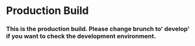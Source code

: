 # Production Build

### This is the production build. Please change brunch to' develop' if you want to check the development environment.

